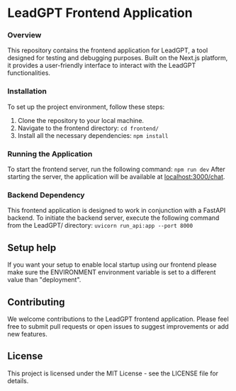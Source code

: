 # LeadGPT Frontend Application

### Overview

This repository contains the frontend application for LeadGPT, a tool designed for testing and debugging purposes. Built on the Next.js platform, it provides a user-friendly interface to interact with the LeadGPT functionalities.

### Installation

To set up the project environment, follow these steps:

1. Clone the repository to your local machine.
2. Navigate to the frontend directory: `cd frontend/`
3. Install all the necessary dependencies: `npm install`
  
### Running the Application

To start the frontend server, run the following command:
`npm run dev`
After starting the server, the application will be available at [localhost:3000/chat](http://localhost:3000/chat). 

### Backend Dependency

This frontend application is designed to work in conjunction with a FastAPI backend. To initiate the backend server, execute the following command from the LeadGPT/ directory: `uvicorn run_api:app --port 8000`


## Setup help 
If you want your setup to enable local startup using our frontend please make sure the ENVIRONMENT environment variable is set to a different value than "deployment". 


## Contributing

We welcome contributions to the LeadGPT frontend application. Please feel free to submit pull requests or open issues to suggest improvements or add new features.

## License

This project is licensed under the MIT License - see the LICENSE file for details.